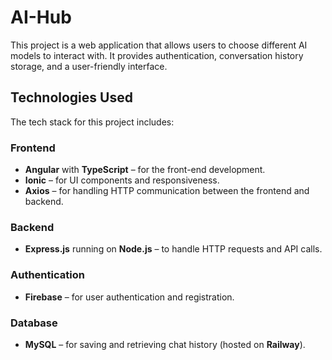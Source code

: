 # AI-Hub

This project is a web application that allows users to choose different AI models to interact with. It provides authentication, conversation history storage, and a user-friendly interface.

## Technologies Used

The tech stack for this project includes:

### Frontend
- **Angular** with **TypeScript** – for the front-end development.
- **Ionic** – for UI components and responsiveness.
- **Axios** – for handling HTTP communication between the frontend and backend.

### Backend
- **Express.js** running on **Node.js** – to handle HTTP requests and API calls.

### Authentication
- **Firebase** – for user authentication and registration.

### Database
- **MySQL** – for saving and retrieving chat history (hosted on **Railway**).
